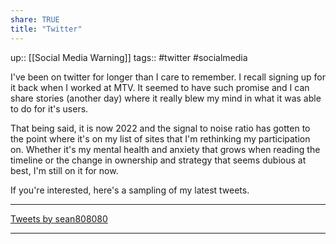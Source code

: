 ```yaml
---
share: TRUE
title: "Twitter"
---
```

up:: [[Social Media Warning]]
tags:: #twitter #socialmedia


I've been on twitter for longer than I care to remember. I recall signing up for it back when I worked at MTV.  It seemed to have such promise and I can share stories (another day) where it really blew my mind in what it was able to do for it's users.

That being said, it is now 2022 and the signal to noise ratio has gotten to the point where it's on my list of sites that I'm rethinking my participation on.  Whether it's my mental health and anxiety that grows when reading the timeline or the change in ownership and strategy that seems dubious at best, I'm still on it for now.   

If you're interested, here's a sampling of my latest tweets.  

---
<a class="twitter-timeline" href="https://twitter.com/sean808080?ref_src=twsrc%5Etfw">Tweets by sean808080</a> <script async src="https://platform.twitter.com/widgets.js" charset="utf-8"></script>

---
